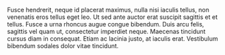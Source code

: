 Fusce hendrerit, neque id placerat maximus, nulla nisi iaculis tellus, non venenatis eros tellus eget leo. Ut sed ante auctor erat suscipit sagittis et et tellus. Fusce a urna rhoncus augue congue bibendum. Duis arcu felis, sagittis vel quam ut, consectetur imperdiet neque. Maecenas tincidunt cursus diam in consequat. Etiam ac lacinia justo, at iaculis erat. Vestibulum bibendum sodales dolor vitae tincidunt.
